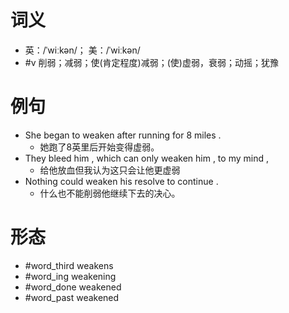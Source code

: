 # 词义
- 英：/ˈwiːkən/； 美：/ˈwiːkən/
- #v 削弱；减弱；使(肯定程度)减弱；(使)虚弱，衰弱；动摇；犹豫
# 例句
- She began to weaken after running for 8 miles .
	- 她跑了8英里后开始变得虚弱。
- They bleed him , which can only weaken him , to my mind ,
	- 给他放血但我认为这只会让他更虚弱
- Nothing could weaken his resolve to continue .
	- 什么也不能削弱他继续下去的决心。
# 形态
- #word_third weakens
- #word_ing weakening
- #word_done weakened
- #word_past weakened
